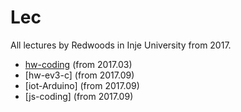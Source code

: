 # Lec
All lectures by Redwoods in Inje University from 2017.

- [hw-coding](https://github.com/Redwoods/hw-coding) (from 2017.03)
- [hw-ev3-c] (from 2017.09)
- [iot-Arduino] (from 2017.09)
- [js-coding] (from 2017.09)
